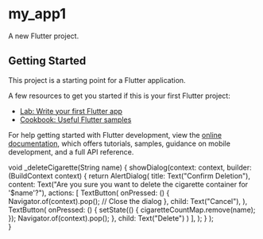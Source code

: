 # my_app1

A new Flutter project.

## Getting Started

This project is a starting point for a Flutter application.

A few resources to get you started if this is your first Flutter project:

- [Lab: Write your first Flutter app](https://docs.flutter.dev/get-started/codelab)
- [Cookbook: Useful Flutter samples](https://docs.flutter.dev/cookbook)

For help getting started with Flutter development, view the
[online documentation](https://docs.flutter.dev/), which offers tutorials,
samples, guidance on mobile development, and a full API reference.


void _deleteCigarette(String name) {
    showDialog(context: context, builder: (BuildContext context) {
      return AlertDialog(
        title: Text("Confirm Deletion"),
        content: Text("Are you sure you want to delete the cigarette container for '$name'?"),
        actions: [
          TextButton(
          onPressed: () {
            Navigator.of(context).pop(); // Close the dialog
            },
            child: Text("Cancel"),
            ),
            TextButton(
              onPressed: () {
                setState(() {
                  cigaretteCountMap.remove(name);
                });
                Navigator.of(context).pop();
              }, 
              child: Text("Delete")
            )
          ],
        );
      }
    );  
  }